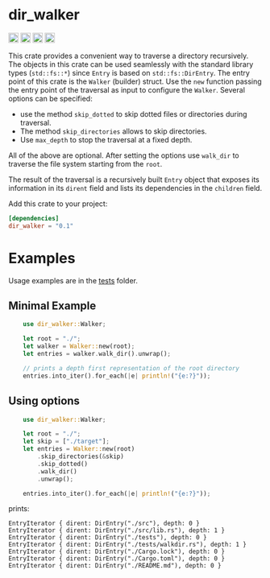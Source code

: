 # dir_walker

[<img alt="github" src="https://img.shields.io/badge/github-gabrielecodes/dir_walker-8DBFCB?style=for-the-badge&labelColor=555555&logo=github" height="20">](https://github.com/gabrielecodes/dir_walker)
[<img alt="build status" src="https://img.shields.io/github/actions/workflow/status/gabrielecodes/dir_walker/ci.yml?branch=ma&style=for-the-badge" height="20">](https://github.com/gabrielecodes/dir_walker/actions?query=branch%3Amain)
[<img alt="crates.io" src="https://img.shields.io/crates/v/dir_walker.svg?style=for-the-badge&color=fc8d62&logo=rust" height="20">](https://crates.io/crates/dir_walker)
[<img alt="docs.rs" src="https://img.shields.io/badge/docs.rs-dir_walker-66c2a5?style=for-the-badge&labelColor=555555&logo=docs.rs" height="20">](https://docs.rs/dir_walker/latest/dir_walker/)

This crate provides a convenient way to traverse a directory recursively.
The objects in this crate can be used seamlessly with the standard library
types (`std::fs::*`) since `Entry` is based on `std::fs::DirEntry`.
The entry point of this crate is the `Walker` (builder) struct. Use the `new` function
passing the entry point of the traversal as input to configure the `Walker`. Several
options can be specified:

- use the method `skip_dotted` to skip dotted files
or directories during traversal.
- The method `skip_directories` allows to skip directories.
- Use `max_depth` to stop the traversal at a fixed depth.

All of the above are optional. After setting the options use `walk_dir`
to traverse the file system starting from the `root`.

The result of the traversal is a recursively built `Entry` object that
exposes its information in its `dirent` field and lists its dependencies
in the `children` field.

Add this crate to your project:

```toml
[dependencies]
dir_walker = "0.1"
```

# Examples

Usage examples are in the [tests](https://github.com/gabrielecodes/dir_walker/blob/master/tests/walkdir.rs) folder.

## Minimal Example

```rust
    use dir_walker::Walker;

    let root = "./";
    let walker = Walker::new(root);
    let entries = walker.walk_dir().unwrap();

    // prints a depth first representation of the root directory
    entries.into_iter().for_each(|e| println!("{e:?}"));
```

## Using options

```rust
    use dir_walker::Walker;

    let root = "./";
    let skip = ["./target"];
    let entries = Walker::new(root)
        .skip_directories(&skip)
        .skip_dotted()
        .walk_dir()
        .unwrap();

    entries.into_iter().for_each(|e| println!("{e:?}"));
```

prints:

```text
EntryIterator { dirent: DirEntry("./src"), depth: 0 }
EntryIterator { dirent: DirEntry("./src/lib.rs"), depth: 1 }
EntryIterator { dirent: DirEntry("./tests"), depth: 0 }
EntryIterator { dirent: DirEntry("./tests/walkdir.rs"), depth: 1 }
EntryIterator { dirent: DirEntry("./Cargo.lock"), depth: 0 }
EntryIterator { dirent: DirEntry("./Cargo.toml"), depth: 0 }
EntryIterator { dirent: DirEntry("./README.md"), depth: 0 }
```
